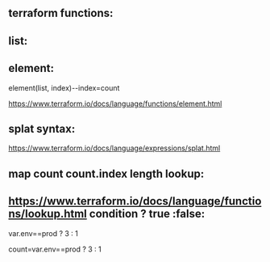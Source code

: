 terraform functions:
-----------------------

list:
-----------

element:
------------------
element(list, index)--index=count

https://www.terraform.io/docs/language/functions/element.html

splat syntax:
-----------------
https://www.terraform.io/docs/language/expressions/splat.html

map
count
count.index
length
lookup:
--------------------
https://www.terraform.io/docs/language/functions/lookup.html
 condition  ? true :false:
---------------------------------------
var.env==prod ? 3 : 1

count=var.env==prod ? 3 : 1


